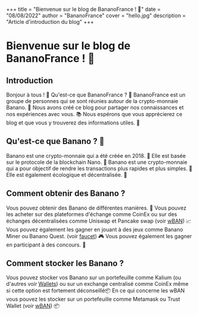 +++
title = "Bienvenue sur le blog de BananoFrance ! 🍌"
date = "08/08/2022"
author = "BananoFrance"
cover = "hello.jpg"
description = "Article d'introduction du blog"
+++

# Bienvenue sur le blog de BananoFrance ! 🍌

## Introduction

Bonjour à tous ! 👋
Qu'est-ce que BananoFrance ? 🤔
BananoFrance est un groupe de personnes qui se sont réunies autour de la crypto-monnaie Banano. 🍌
Nous avons créé ce blog pour partager nos connaissances et nos expériences avec vous. 📚
Nous espérons que vous apprécierez ce blog et que vous y trouverez des informations utiles. 🤗

## Qu'est-ce que Banano ? 🍌

Banano est une crypto-monnaie qui a été créée en 2018. 📅
Elle est basée sur le protocole de la blockchain Nano. 📡
Banano est une crypto-monnaie qui a pour objectif de rendre les transactions plus rapides et plus simples. 🚀
Elle est également écologique et décentralisée. 🌳

## Comment obtenir des Banano ?

Vous pouvez obtenir des Banano de différentes manières. 🤔
Vous pouvez les acheter sur des plateformes d'échange comme CoinEx ou sur des échanges décentralisées comme Uniswap et Pancake swap (voir [wBAN](https://bananofrance.github.io/banano_france_blog/posts/wban/)) 📈
Vous pouvez également les gagner en jouant à des jeux comme Banano Miner ou Banano Quest. (voir [faucet](https://bananofrance.github.io/banano_france_blog/posts/faucet/)) 🎮
Vous pouvez également les gagner en participant à des concours. 🎉

## Comment stocker les Banano ?

Vous pouvez stocker vos Banano sur un portefeuille comme Kalium (ou d'autres voir [Wallets](https://bananofrance.github.io/banano_france_blog/posts/wallets/)) ou sur un exchange centralisé comme CoinEx même si cette option est fortement déconseillé📦
En ce qui concerne les wBAN vous pouvez les stocker sur un portefeuille comme Metamask ou Trust Wallet (voir [wBAN](https://bananofrance.github.io/banano_france_blog/posts/wban/)) 📦